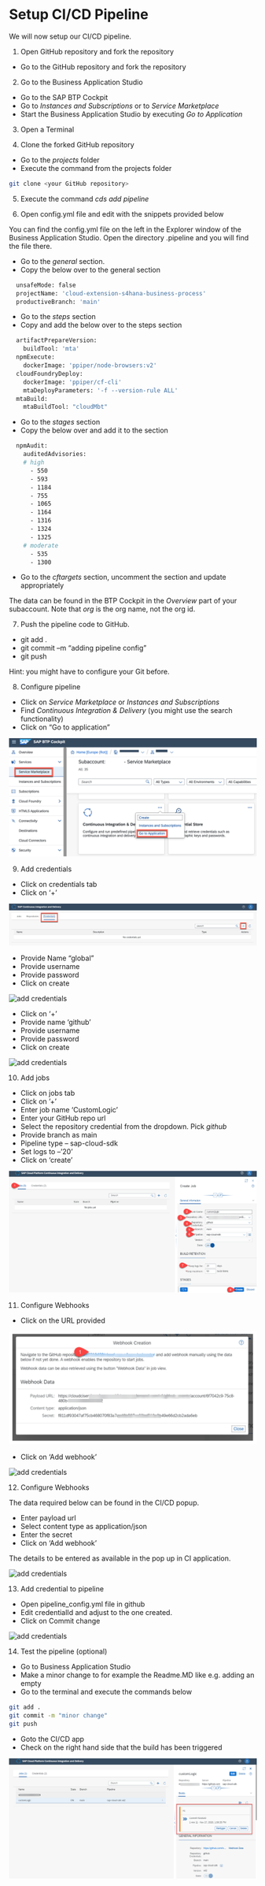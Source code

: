 # Setup CI/CD Pipeline

We will now setup our CI/CD pipeline.

1. Open GitHub repository and fork the repository

- Go to the GitHub repository and fork the repository

2. Go to the Business Application Studio 

- Go to the SAP BTP Cockpit
- Go to *Instances and Subscriptions* or to *Service Marketplace*
- Start the Business Application Studio by executing *Go to Application*

3. Open a Terminal

4. Clone the forked GitHub repository

- Go to the *projects* folder
- Execute the command from the projects folder

```bash
git clone <your GitHub repository>
```  

5. Execute the command *cds add pipeline*

6. Open config.yml file and edit with the snippets provided below 

You can find the config.yml file on the left in the Explorer window of the Business Application Studio. Open the directory .pipeline and you will find the file there.

- Go to the *general* section. 
- Copy the below over to the general section

```bash
  unsafeMode: false
  projectName: 'cloud-extension-s4hana-business-process'
  productiveBranch: 'main'
```  
  
- Go to the *steps* section
- Copy and add the below over to the steps section

```bash
  artifactPrepareVersion:
    buildTool: 'mta'
  npmExecute:
    dockerImage: 'ppiper/node-browsers:v2'
  cloudFoundryDeploy:
    dockerImage: 'ppiper/cf-cli'
    mtaDeployParameters: '-f --version-rule ALL'
  mtaBuild:
    mtaBuildTool: "cloudMbt"
```

- Go to the *stages* section
- Copy the below over and add it to the section

```bash
  npmAudit:
    auditedAdvisories:
    # high
      - 550   
      - 593
      - 1184
      - 755
      - 1065 
      - 1164 
      - 1316 
      - 1324 
      - 1325 
    # moderate
      - 535
      - 1300 
```

- Go to the *cftargets* section, uncomment the section and update appropriately

The data can be found in the BTP Cockpit in the *Overview* part of your subaccount. Note that *org* is the org name, not the org id.

7. Push the pipeline code to GitHub.

- git add .
- git commit –m “adding pipeline config”
- git push

Hint: you might have to configure your Git before.

8. Configure pipeline

- Click on *Service Marketplace* or *Instances and Subscriptions*
- Find *Continuous Integration & Delivery* (you might use the search functionality)
- Click on “Go to application”

 ![configure pipeline](./images/cicd2.png)

9. Add credentials

- Click on credentials tab
- Click on ‘+’

 ![add credentials](./images/cicd3.png)
 
- Provide Name “global”
- Provide username
- Provide password
- Click on create

 ![add credentials](./images/cicd4.png)
 
- Click on ‘+’
- Provide name ‘github’
- Provide username
- Provide password
- Click on create

 ![add credentials](./images/cicd5.png)
 
 10. Add jobs
 
- Click on jobs tab
- Click on ’+’
- Enter job name ‘CustomLogic’
- Enter your GitHub repo url
- Select the repository credential from the dropdown. Pick *github*
- Provide branch as main
- Pipeline type – sap-cloud-sdk
- Set logs to –’20’ 
- Click on ‘create’

 ![add credentials](./images/screenshot_cicd6.png)
 
11. Configure Webhooks

- Click on the URL provided
 
 ![add credentials](./images/screenshot_cicd7.png)
 
- Click on ‘Add webhook’ 
 
 ![add credentials](./images/cicd8.png)
 
12. Configure Webhooks

The data required below can be found in the CI/CD popup.

- Enter payload url
- Select content type as application/json
- Enter the secret
- Click on ‘Add webhook’

The details to be entered as available in the pop up in CI application.

 ![add credentials](./images/cicd9.png)

13. Add credential to pipeline

- Open pipeline_config.yml file in github
- Edit credentialId and adjust to the one created.
- Click on Commit change

 ![add credentials](./images/cicd10.png)
 
 14. Test the pipeline (optional)
 
 - Go to Business Application Studio
 - Make a minor change to for example the Readme.MD like e.g. adding an empty
 - Go to the terminal and execute the commands below
 
 ```bash
git add .
git commit -m "minor change"
git push
```
 - Goto the CI/CD app 
 - Check on the right hand side that the build has been triggered
 
  ![add credentials](./images/screenshot_cicd11.png)
 

 
